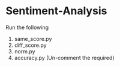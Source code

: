 # Sentiment-Analysis

Run the following

1. same_score.py
2. diff_score.py
3. norm.py
4. accuracy.py (Un-comment the required)

